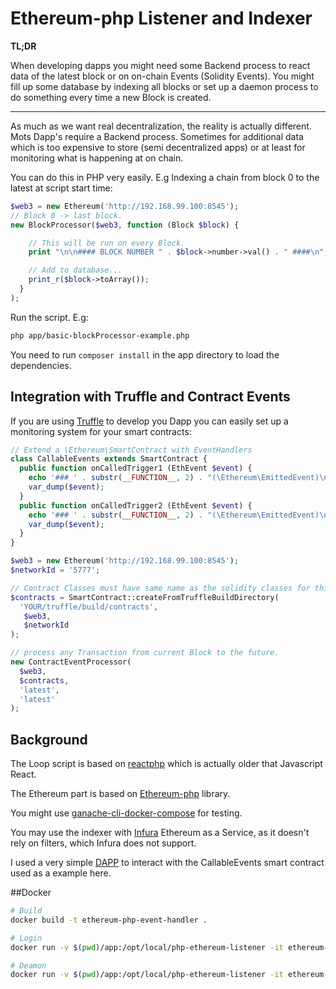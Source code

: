# Ethereum-php Listener and Indexer

**TL;DR**

When developing dapps you might need some Backend process to react data of the latest block or on on-chain Events (Solidity Events). You might fill up some database by indexing all blocks or set up a daemon process to do something every time a new Block is created. 

--------------------------------

As much as we want real decentralization, the reality is actually different. 
Mots Dapp's require a Backend process. Sometimes for additional data which is too expensive to store (semi decentralized apps) or at least for monitoring what is happening at on chain.


You can do this in PHP very easily. E.g Indexing a chain from block 0 to the latest at script start time:

```php
$web3 = new Ethereum('http://192.168.99.100:8545');
// Block 0 -> last block.
new BlockProcessor($web3, function (Block $block) {

    // This will be run on every Block.
    print "\n\n#### BLOCK NUMBER " . $block->number->val() . " ####\n";

    // Add to database... 
    print_r($block->toArray());
  }
);

``` 

Run the script. E.g: 

```bash 
php app/basic-blockProcessor-example.php
```

You need to run `composer install` in the app directory to load the dependencies.

## Integration with Truffle and Contract Events

If you are using [Truffle](http://truffleframework.com/) to develop you Dapp you can easily set up a monitoring system for your smart contracts:

```php 
// Extend a \Ethereum\SmartContract with EventHandlers
class CallableEvents extends SmartContract {
  public function onCalledTrigger1 (EthEvent $event) {
    echo '### ' . substr(__FUNCTION__, 2) . "(\Ethereum\EmittedEvent)\n";
    var_dump($event);
  }
  public function onCalledTrigger2 (EthEvent $event) {
    echo '### ' . substr(__FUNCTION__, 2) . "(\Ethereum\EmittedEvent)\n";
    var_dump($event);
  }
}

$web3 = new Ethereum('http://192.168.99.100:8545');
$networkId = '5777';

// Contract Classes must have same name as the solidity classes for this to work.
$contracts = SmartContract::createFromTruffleBuildDirectory(
  'YOUR/truffle/build/contracts',
   $web3,
   $networkId
);

// process any Transaction from current Block to the future.
new ContractEventProcessor(
  $web3,
  $contracts,
  'latest',
  'latest'
);

```

## Background 

The Loop script is based on [reactphp](https://github.com/reactphp/react) which is actually older that Javascript React. 

The Ethereum part is based on [Ethereum-php](https://github.com/digitaldonkey/ethereum-php) library.

You might use [ganache-cli-docker-compose](https://github.com/digitaldonkey/ganache-cli-docker-compose) for testing.

You may use the indexer with [Infura](https://infura.io) Ethereum as a Service, as it doesn't rely on filters, which Infura does not support.

I used a very simple [DAPP](https://github.com/digitaldonkey/react-box-event-handling) to interact with the CallableEvents smart contract used as a example here. 

##Docker 


```bash 
# Build
docker build -t ethereum-php-event-handler .

# Login
docker run -v $(pwd)/app:/opt/local/php-ethereum-listener -it ethereum-php-event-handler bash

# Deamon 
docker run -v $(pwd)/app:/opt/local/php-ethereum-listener -it ethereum-php-event-handler bash -c '/opt/local/bin/docker-run.sh'
```
